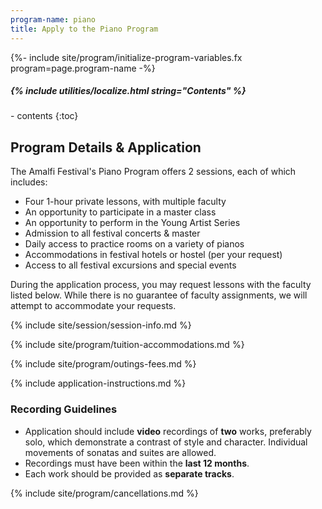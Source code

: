```yaml
---
program-name: piano
title: Apply to the Piano Program
---
```

{%- include site/program/initialize-program-variables.fx program=page.program-name -%}

<div class="highlight-box" markdown="1">
<h5>{% include utilities/localize.html string="Contents" %}</h5>
- contents
{:toc}
</div>

## Program Details & Application

The Amalfi Festival's Piano Program offers 2 sessions, each of which includes:

* Four 1-hour private lessons, with multiple faculty 
* An opportunity to participate in a master class
* An opportunity to perform in the Young Artist Series
* Admission to all festival concerts & master 
* Daily access to practice rooms on a variety of pianos
* Accommodations in festival hotels or hostel (per your request)
* Access to all festival excursions and special events

During the application process, you may request lessons with the faculty listed below. While there is no guarantee of faculty assignments, we will attempt to accommodate your requests.

{% include site/session/session-info.md %}

{% include site/program/tuition-accommodations.md %}

{% include site/program/outings-fees.md %}

{% include application-instructions.md %}

### Recording Guidelines

* Application should include **video** recordings of **two** works, preferably solo, which demonstrate a contrast of style and character. Individual movements of sonatas and suites are allowed.
* Recordings must have been within the **last 12 months**.
* Each work should be provided as **separate tracks**.

{% include site/program/cancellations.md %}

